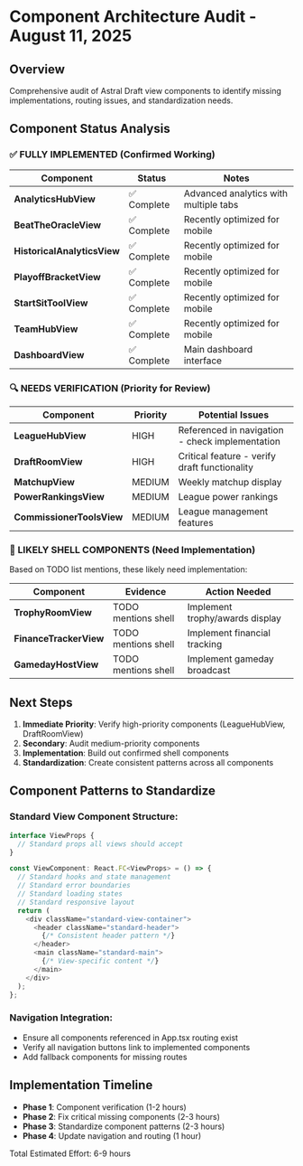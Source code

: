 # Component Architecture Audit - August 11, 2025

## Overview
Comprehensive audit of Astral Draft view components to identify missing implementations, routing issues, and standardization needs.

## Component Status Analysis

### ✅ FULLY IMPLEMENTED (Confirmed Working)
| Component | Status | Notes |
|-----------|--------|-------|
| **AnalyticsHubView** | ✅ Complete | Advanced analytics with multiple tabs |
| **BeatTheOracleView** | ✅ Complete | Recently optimized for mobile |
| **HistoricalAnalyticsView** | ✅ Complete | Recently optimized for mobile |
| **PlayoffBracketView** | ✅ Complete | Recently optimized for mobile |
| **StartSitToolView** | ✅ Complete | Recently optimized for mobile |
| **TeamHubView** | ✅ Complete | Recently optimized for mobile |
| **DashboardView** | ✅ Complete | Main dashboard interface |

### 🔍 NEEDS VERIFICATION (Priority for Review)
| Component | Priority | Potential Issues |
|-----------|----------|------------------|
| **LeagueHubView** | HIGH | Referenced in navigation - check implementation |
| **DraftRoomView** | HIGH | Critical feature - verify draft functionality |
| **MatchupView** | MEDIUM | Weekly matchup display |
| **PowerRankingsView** | MEDIUM | League power rankings |
| **CommissionerToolsView** | MEDIUM | League management features |

### 🚧 LIKELY SHELL COMPONENTS (Need Implementation)
Based on TODO list mentions, these likely need implementation:

| Component | Evidence | Action Needed |
|-----------|----------|---------------|
| **TrophyRoomView** | TODO mentions shell | Implement trophy/awards display |
| **FinanceTrackerView** | TODO mentions shell | Implement financial tracking |
| **GamedayHostView** | TODO mentions shell | Implement gameday broadcast |

## Next Steps

1. **Immediate Priority**: Verify high-priority components (LeagueHubView, DraftRoomView)
2. **Secondary**: Audit medium-priority components 
3. **Implementation**: Build out confirmed shell components
4. **Standardization**: Create consistent patterns across all components

## Component Patterns to Standardize

### Standard View Component Structure:
```typescript
interface ViewProps {
  // Standard props all views should accept
}

const ViewComponent: React.FC<ViewProps> = () => {
  // Standard hooks and state management
  // Standard error boundaries
  // Standard loading states
  // Standard responsive layout
  return (
    <div className="standard-view-container">
      <header className="standard-header">
        {/* Consistent header pattern */}
      </header>
      <main className="standard-main">
        {/* View-specific content */}
      </main>
    </div>
  );
};
```

### Navigation Integration:
- Ensure all components referenced in App.tsx routing exist
- Verify all navigation buttons link to implemented components
- Add fallback components for missing routes

## Implementation Timeline
- **Phase 1**: Component verification (1-2 hours)
- **Phase 2**: Fix critical missing components (2-3 hours) 
- **Phase 3**: Standardize component patterns (2-3 hours)
- **Phase 4**: Update navigation and routing (1 hour)

Total Estimated Effort: 6-9 hours
